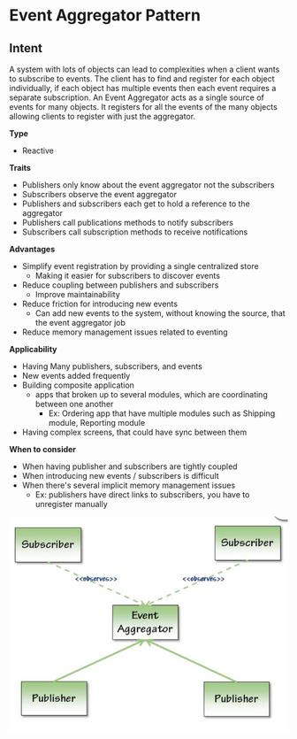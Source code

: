 # Event Aggregator Pattern 
## Intent 
A system with lots of objects can lead to complexities when a client wants to subscribe to events. The client has to find and register for each object individually, if each object has multiple events then each event requires a separate subscription. An Event Aggregator acts as a single source of events for many objects. It registers for all the events of the many objects allowing clients to register with just the aggregator.

**Type** 

- Reactive


**Traits**

- Publishers only know about the event aggregator not the subscribers
- Subscribers observe the event aggregator
- Publishers and subscribers each get to hold a reference to the aggregator
- Publishers call publications methods to notify subscribers
- Subscribers call subscription methods to receive notifications

**Advantages**

- Simplify event registration by providing a single centralized store 
  * Making it easier for subscribers to discover events 
- Reduce coupling between publishers and subscribers 
  * Improve maintainability 
- Reduce friction for introducing new events 
  * Can add new events to the system, without knowing the source, that the event aggregator job
- Reduce memory management issues related to eventing


**Applicability**

- Having Many publishers, subscribers, and events
- New events added frequently 
- Building composite application 
  - apps that broken up to several modules, which are coordinating between one another 
    - Ex: Ordering app that have multiple modules such as Shipping module, Reporting module 
- Having complex screens, that could have sync between them 

**When to consider**

- When having publisher and subscribers are tightly coupled 
- When introducing new events / subscribers is difficult 
- When there's several implicit memory management issues
  - Ex: publishers have direct links to subscribers, you have to unregister manually

![Event Aggregator UML Diagram](./src/main/resources/uml.png)